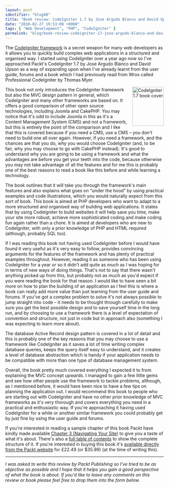 ```yaml
---
layout: post
identifier: "blog88"
title: "Book review: CodeIgniter 1.7 by Jose Argudo Blanco and David Upton (Packt Publishing)"
date: "2010-02-27 19:53:00 +0000"
tags: [ "Web Development", "PHP", "CodeIgniter" ]
permalink: "blog/book-review-codeigniter-17-jose-argudo-blanco-and-david-upton-packt-publishing"
---
```


The [CodeIgniter framework](http://www.codeigniter.com/) is a secret weapon for many web developers as it allows you to quickly build complex web applications in a structured and organised way. I started using CodeIgniter over a year ago now so I've approached Packt's CodeIgniter 1.7 by Jose Argudo Blanco and David Upson as a way of expanding upon when I've already learnt from the user guide, forums and a book which I had previously read from Wrox called Professional CodeIgniter by Thomas Myer.

<a target="_blank" href="http://www.packtpub.com/improve-coding-productivity-with-codeigniter-1-7?utm_source=murfitt.net&amp;utm_medium=bookrev&amp;utm_content=blog&amp;utm_campaign=mdb_001828"><img height="123" width="100" alt="CodeIgniter 1.7 book cover" src="/uploads/1847199488.png" style="float:right; margin-left:10px; margin-bottom:10px;"></a>This book not only introduces the CodeIgniter framework but also the MVC design pattern in general, which CodeIgniter and many other frameworks are based on. It offers a good comparison of other open source technologies, including Joomla and CakePHP. You may notice that it's odd to include Joomla in this as it's a Content Management System (CMS) and not a framework, but this is entirely the point of the comparison and I like that this is covered because if you need a CMS, use a CMS – you don't need to build one all over again. However, if you need a framework, and the chances are that you do, why you would choose CodeIgniter (and, to be fair, why you may choose to go with CakePHP instead). It's good to understand why you are going to be using a framework and what the advantages are before you get your teeth into the code, because otherwise you may not take advantage of all the features and for me this is probably one of the best reasons to read a book like this before and while learning a technology.

The book outlines that it will take you through the framework's main features and also explains what goes on “under the hood” by using practical examples and code illustrations, which you would naturally expect from this sort of book. This book is aimed at PHP developers who want to adapt to a more structured and organised way of building web applications. It states that by using CodeIgniter to build websites it will help save you time, make your site more robust, achieve more sophisticated coding and make coding fun again rather than a chore. It is aimed at developers who are new to CodeIgniter, with only a prior knowledge of PHP and HTML required (although, probably SQL too).

If I was reading this book not having used CodeIgniter before I would have found it very useful as it's very easy to follow, provides convincing arguments for the features of the framework and has plenty of practical examples throughout. However, reading it as someone who has been using CodeIgniter for a year or so it didn't add quite as much as I was hoping for in terms of new ways of doing things. That's not to say that there wasn't anything picked up from this, but probably not as much as you'd expect if you were reading the book for that reason. I would like to have seen a bit more on how to plan the building of an application as I feel this is where a book can really add more value than just learning from the user guide and forums. If you've got a complex problem to solve it's not always possible to jump straight into code – it needs to be thought through carefully to make sure you get the best possible design and to save yourself time in the long run, and by choosing to use a framework there is a level of expectation of convention and structure, not just in code but in approach also (something I was expecting to learn more about).

The database Active Record design pattern is covered in a lot of detail and this is probably one of the key reasons that you may choose to use a framework like CodeIgniter as it saves a lot of time writing complex database queries, keeps the query itself easy to understand, and it creates a level of database abstraction which is handy if your application needs to be compatible with more than one type of database management system.

Overall, the book pretty much covered everything I expected it to from explaining the MVC concept upwards. I managed to gain a few little gems and see how other people use the framework to tackle problems, although, as I mentioned before, it would have been nice to have a few tips on planning the application out. I would recommend this book to people who are starting out with CodeIgniter and have no other prior knowledge of MVC frameworks as it's very thorough and covers everything you need in a practical and enthusiastic way. If you're approaching it having used CodeIgniter for a while or another similar framework you could probably get by just fine by using the user guide and forums.

If you're interested in reading a sample chapter of this book Packt have kindly made available [Chapter 3 (Navigating Your Site)](http://www.packtpub.com/files/9485-codeigniter-1-7-sample-chapter-3-%20navigating-your-site.pdf) to give you a taste of what it's about. There's also a [full table of contents](http://www.packtpub.com/article/improve-coding-productivity-with-codeigniter-1-7-table-of-contents) to show the complete structure of it. If you're interested in buying this book it's [available directly from the Packt website](http://www.packtpub.com/improve-coding-productivity-with-codeigniter-1-7?utm_source=murfitt.net&utm_medium=bookrev&utm_content=blog&utm_campaign=mdb_001828) for £22.49 (or $35.99) (at the time of writing this).

<hr/>

*I was asked to write this review by Packt Publishing so I've tried to be as objective as possible and I hope that it helps you gain a good perspective of what the book is about. If you'd like to leave any comments on this review or book please feel free to drop them into the form below.*